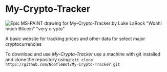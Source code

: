 # My-Crypto-Tracker
![Epic MS-PAINT drawing for My-Crypto-Tracker by Luke LaRock "Woah! much Bitcoin" "very crypto"](https://raw.githubusercontent.com/NoofleBot/My-Crypto-Tracker/refs/heads/main/README-image.png "Epic MS-PAINT drawing by Luke LaRock")

A basic website for tracking prices and other data for select major cryptocurrencies

To download and use *My-Crypto-Tracker* use a machine with git installed and clone the repository using:
`git clone https://github.com/NoofleBot/My-Crypto-Tracker.git`
